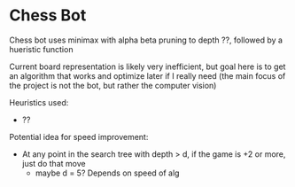 # Chess Bot

Chess bot uses minimax with alpha beta pruning to depth ??, followed by a hueristic function

Current board representation is likely very inefficient, but goal here is to get an algorithm that works and optimize later if I really need (the main focus of the project is not the bot, but rather the computer vision)

Heuristics used:
- ??

Potential idea for speed improvement:
- At any point in the search tree with depth > d, if the game is +2 or more, just do that move 
    - maybe d = 5? Depends on speed of alg 